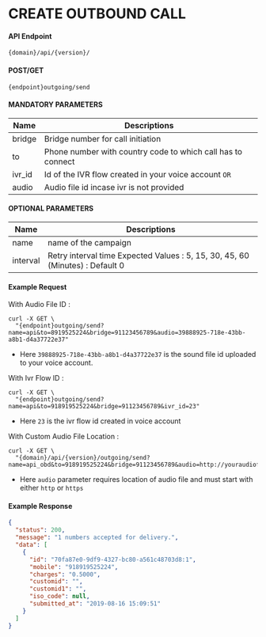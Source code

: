 # CREATE OUTBOUND CALL

#### API Endpoint

```
{domain}/api/{version}/
```

#### POST/GET

```
{endpoint}outgoing/send
```

#### MANDATORY PARAMETERS

| Name   | Descriptions                                                |
| ------ | ----------------------------------------------------------- |
| bridge | Bridge number for call initiation                           |
| to     | Phone number with country code to which call has to connect |
| ivr_id | Id of the IVR flow created in your voice account `OR`       |
| audio  | Audio file id incase ivr is not provided                    |

#### OPTIONAL PARAMETERS

| Name     | Descriptions                                                                  |
| -------- | ----------------------------------------------------------------------------- |
| name     | name of the campaign                                                          |
| interval | Retry interval time Expected Values : 5, 15, 30, 45, 60 (Minutes) : Default 0 |

#### Example Request

With Audio File ID :

```
curl -X GET \
  "{endpoint}outgoing/send?name=api&to=8919525224&bridge=91123456789&audio=39888925-718e-43bb-a8b1-d4a37722e37"
```

- Here `39888925-718e-43bb-a8b1-d4a37722e37` is the sound file id uploaded to your voice account.

With Ivr Flow ID :

```
curl -X GET \
  "{endpoint}outgoing/send?name=api&to=918919525224&bridge=91123456789&ivr_id=23"
```

- Here `23` is the ivr flow id created in voice account

With Custom Audio File Location :

```
curl -X GET \
  "{domain}/api/{version}/outgoing/send?name=api_obd&to=918919525224&bridge=91123456789&audio=http://youraudiofilelocation.mp3"
```

- Here `audio` parameter requires location of audio file and must start with either `http` or `https`

#### Example Response

```json
{
  "status": 200,
  "message": "1 numbers accepted for delivery.",
  "data": [
    {
      "id": "70fa87e0-9df9-4327-bc80-a561c48703d8:1",
      "mobile": "918919525224",
      "charges": "0.5000",
      "customid": "",
      "customid1": "",
      "iso_code": null,
      "submitted_at": "2019-08-16 15:09:51"
    }
  ]
}
```
